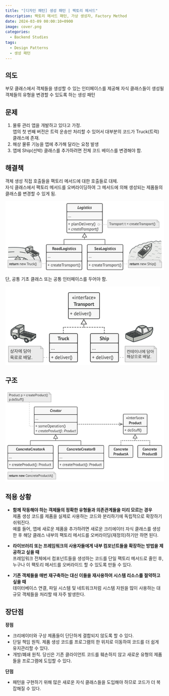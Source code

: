 ```yaml
---
title: "[디자인 패턴] 생성 패턴 | 팩토리 메서드"
description: 팩토리 메서드 패턴, 가상 생성자, Factory Method
date: 2024-03-09 00:00:10+0900
image: cover.png
categories:
  - Backend Studies
tags:
  - Design Patterns
  - 생성 패턴
---
```


## 의도

부모 클래스에서 객체들을 생성할 수 있는 인터페이스를 제공해 자식 클래스들이 생성될 객체들의 유형을 변경할 수 있도록 하는 생성 패턴

## 문제

1. 물류 관리 앱을 개발하고 있다고 가정.  
   앱의 첫 번째 버전은 트럭 운송만 처리할 수 있어서 대부분의 코드가 Truck​(트럭) 클래스에 존재.
2. 해상 물류 기능을 앱에 추가해 달라는 요청 발생
3. 앱에 Ship​(선박) 클래스를 추가하려면 전체 코드 베이스를 변경해야 함.

## 해결책

객체 생성 직접 호출들을 팩토리 메서드에 대한 호출들로 대체.  
자식 클래스에서 팩토리 메서드를 오버라이딩하여 그 메서드에 의해 생성되는 제품들의 클래스를 변경할 수 있게 됨.

![createTransport()를 오버라이딩 하여 이용](image-1.png)

단, 공통 기초 클래스 또는 공통 인터페이스를 두어야 함.

![인터페이스 예시](image.png)

## 구조

![팩토리 메서드 전체 구조](image-2.png)

## 적용 상황

- **함께 작동해야 하는 객체들의 정확한 유형들과 의존관계들을 미리 모르는 경우**  
  제품 생성 코드를 제품을 실제로 사용하는 코드와 분리하기에 독립적으로 확장하기 쉬워진다.  
  예를 들어, 앱에 새로운 제품을 추가하려면 새로운 크리에이터 자식 클래스를 생성한 후 해당 클래스 내부의 팩토리 메서드를 오버라이딩​(재정의)​하기만 하면 된다.

- **라이브러리 또는 프레임워크의 사용자들에게 내부 컴포넌트들을 확장하는 방법을 제공하고 싶을 때**  
  프레임워크 전체에서 컴포넌트들을 생성하는 코드를 단일 팩토리 메서드로 줄인 후, 누구나 이 팩토리 메서드를 오버라이드 할 수 있도록 만들 수 있다.

- **기존 객체들을 매번 재구축하는 대신 이들을 재사용하여 시스템 리소스를 절약하고 싶을 때**  
  데이터베이스 연결, 파일 시스템 및 네트워크처럼 시스템 자원을 많이 사용하는 대규모 객체들을 처리할 때 자주 발생한다.

## 장단점

**장점**

- 크리에이터와 구상 제품들이 단단하게 결합되지 않도록 할 수 있다.
- 단일 책임 원칙. 제품 생성 코드를 프로그램의 한 위치로 이동하여 코드를 더 쉽게 유지관리할 수 있다.
- 개방/폐쇄 원칙. 당신은 기존 클라이언트 코드를 훼손하지 않고 새로운 유형의 제품들을 프로그램에 도입할 수 있다.

**단점**

- 패턴을 구현하기 위해 많은 새로운 자식 클래스들을 도입해야 하므로 코드가 더 복잡해질 수 있다.
